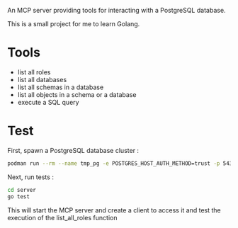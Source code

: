 An MCP server providing tools for interacting with a PostgreSQL database.

This is a small project for me to learn Golang.

# Tools

- list all roles
- list all databases
- list all schemas in a database
- list all objects in a schema or a database
- execute a SQL query

# Test

First, spawn a PostgreSQL database cluster :

~~~bash
podman run --rm --name tmp_pg -e POSTGRES_HOST_AUTH_METHOD=trust -p 5432:5432 postgres
~~~

Next, run tests :

~~~bash
cd server
go test
~~~

This will start the MCP server and create a client to access it and test the execution of the list_all_roles function
